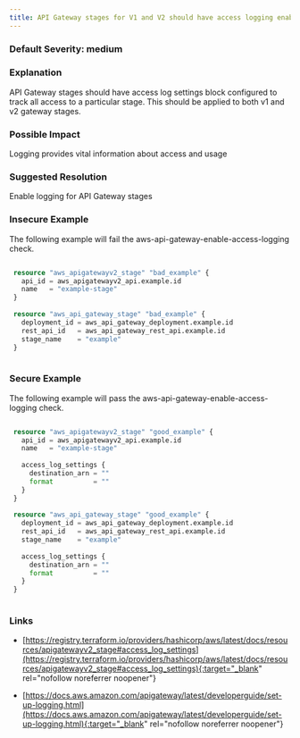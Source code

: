 ```yaml
---
title: API Gateway stages for V1 and V2 should have access logging enabled
---
```


### Default Severity: <span class="severity medium">medium</span>

### Explanation

API Gateway stages should have access log settings block configured to track all access to a particular stage. This should be applied to both v1 and v2 gateway stages.

### Possible Impact
Logging provides vital information about access and usage

### Suggested Resolution
Enable logging for API Gateway stages


### Insecure Example

The following example will fail the aws-api-gateway-enable-access-logging check.
```terraform

 resource "aws_apigatewayv2_stage" "bad_example" {
   api_id = aws_apigatewayv2_api.example.id
   name   = "example-stage"
 }
 
 resource "aws_api_gateway_stage" "bad_example" {
   deployment_id = aws_api_gateway_deployment.example.id
   rest_api_id   = aws_api_gateway_rest_api.example.id
   stage_name    = "example"
 }
 
```



### Secure Example

The following example will pass the aws-api-gateway-enable-access-logging check.
```terraform

 resource "aws_apigatewayv2_stage" "good_example" {
   api_id = aws_apigatewayv2_api.example.id
   name   = "example-stage"
 
   access_log_settings {
     destination_arn = ""
     format          = ""
   }
 }
 
 resource "aws_api_gateway_stage" "good_example" {
   deployment_id = aws_api_gateway_deployment.example.id
   rest_api_id   = aws_api_gateway_rest_api.example.id
   stage_name    = "example"
 
   access_log_settings {
     destination_arn = ""
     format          = ""
   }
 }
 
```



### Links


- [https://registry.terraform.io/providers/hashicorp/aws/latest/docs/resources/apigatewayv2_stage#access_log_settings](https://registry.terraform.io/providers/hashicorp/aws/latest/docs/resources/apigatewayv2_stage#access_log_settings){:target="_blank" rel="nofollow noreferrer noopener"}

- [https://docs.aws.amazon.com/apigateway/latest/developerguide/set-up-logging.html](https://docs.aws.amazon.com/apigateway/latest/developerguide/set-up-logging.html){:target="_blank" rel="nofollow noreferrer noopener"}



